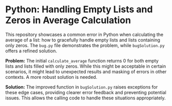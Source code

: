 # Python: Handling Empty Lists and Zeros in Average Calculation

This repository showcases a common error in Python when calculating the average of a list: how to gracefully handle empty lists and lists containing only zeros.  The `bug.py` file demonstrates the problem, while `bugSolution.py` offers a refined solution.

**Problem:**
The initial `calculate_average` function returns 0 for both empty lists and lists filled with only zeros. While this might be acceptable in certain scenarios, it might lead to unexpected results and masking of errors in other contexts. A more robust solution is needed.

**Solution:**
The improved function in `bugSolution.py` raises exceptions for these edge cases, providing clearer error feedback and preventing potential issues. This allows the calling code to handle these situations appropriately.